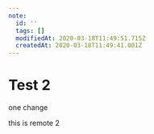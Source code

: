 ```yaml
---
note:
  id: ''
  tags: []
  modifiedAt: 2020-03-18T11:49:51.715Z
  createdAt: 2020-03-18T11:49:41.001Z
---
```

# Test 2

one change

this is remote 2
